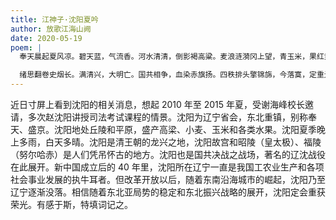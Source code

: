 ```yaml
---
title: 江神子·沈阳夏吟
author: 放歌江海山阙
date: 2020-05-19
poem: |
  奉天晨起夏风凉。碧天蓝，气流香。河水清清，倒影褐高粱。麦浪涟漪冈上望，青玉米，果红黄。

  绪思翻卷史烟长。满清兴，大明亡。国共相争，血染赤旗扬。四秩排头擎锦旆，今落寞，定重光！
---
```


近日寸屏上看到沈阳的相关消息，想起 2010 年至 2015 年夏，受谢海峰校长邀请，多次赵沈阳讲授司法考试课程的情景。沈阳为辽宁省会，东北重镇，别称奉天、盛京。沈阳地处丘陵和平原，盛产高梁、小麦、玉米和各类水果。沈阳夏季晚上多雨，白天多晴。沈阳是清王朝的龙兴之地，沈阳故宫和昭陵（皇太极）、福陵（努尔哈赤）是人们凭吊怀古的地方。沈阳也是国共决战之战场，著名的辽沈战役在此展开。新中国成立后的 40 年里，沈阳所在辽宁一直是我国工农业生产和各项社会事业发展的执牛耳者。但改革开放以后，随着东南沿海城市的崛起，沈阳乃至辽宁逐渐没落。相信随着东北亚局势的稳定和东北振兴战略的展开，沈阳定会重获荣光。有感于斯，特填词记之。
